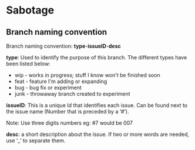 # Sabotage

## Branch naming convention

Branch naming convention: **type**-**issueID**-**desc**

**type**: Used to identify the purpose of this branch. The different types have been listed below:

- wip - works in progress; stuff I know won't be finished soon
- feat - feature I'm adding or expanding
- bug - bug fix or experiment
- junk - throwaway branch created to experiment

**issueID**: This is a unique Id that identifies each issue. Can be found next to the issue name (Number that is preceded by a ‘#’).

Note: Use three digits numbers eg: #7 would be 007

**desc**: a short description about the issue. If two or more words are needed, use ‘\_’ to separate them.
